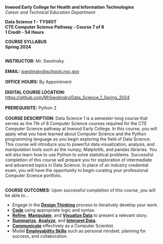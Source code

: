 **Inwood Early College for Health and Information Technologies**<br>
*Career and Technical Education Department*<br>

**Data Science 1 - TYS65T**<br>
**CTE Computer Science Pathway - Course 7 of 8**<br>
**1 Credit - 54 Hours**<br>

**COURSE SYLLABUS**<br>
**Spring 2024**

##
**INSTRUCTOR:** Mr. Swotinsky<br><br>
**EMAIL:** jswotinsky@schools.nyc.gov<br><br>
**OFFICE HOURS:** By Appointment<br><br>
**DIGITAL COURSE LOCATION:** https://github.com/MrSwotinsky/Data_Science_1_Spring_2024<br><br>
**PREREQUISITE:** Python 2<br><br>
**COURSE DESCRIPTION:** Data Science 1 is a semester-long course that serves as the 7th of 8 Computer Science courses required for the CTE Computer Science pathway at Inwood Early College.  In this course, you will apply what you have learned about Computer Science and the Python programming language as you begin exploring the field of Data Science.  This course will introduce you to powerful data visualization, analysis, and manipulation tools such as the numpy, Matplotlib, and pandas libraries.  You will also learn how to use Python to solve statistical problems.  Successful completion of this course will prepare you for exploration of intermediate and advanced topics in Data Science.  In place of an industry credential exam, you will have the opportunity to begin curating your professional Computer Science portfolio.<br><br>

**COURSE OUTCOMES:** Upon successful completion of this course, you will be able to...<br>

* Engage in the **<ins>Design Thinking</ins>** process to iteratively develop your work.
* **<ins>Code</ins>** using appropriate logic and syntax.
* **<ins>Refine</ins>**, **<ins>Manipulate</ins>**, and **<ins>Visualize Data</ins>** to present a relevant story.
*	**<ins>Summarize</ins>**, **<ins>Analyze</ins>**, and **<ins>Interpret Data</ins>**.
*	**<ins>Communicate</ins>** effectively as a Computer Scientist.
*	Model **<ins>Employability Skills</ins>** such as personal mindset, planning for success, and collaboration.
 

